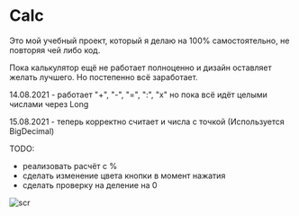 # Calc

Это мой учебный проект, который я делаю на 100% самостоятельно, не повторяя чей либо код.


Пока калькулятор ещё не работает полноценно и дизайн оставляет желать лучшего. Но постепенно всё заработает.

14.08.2021 - работает "+", "-", "=", ":", "х"
но пока всё идёт целыми числами через Long

15.08.2021 - теперь корректно считает и числа с точкой (Используется BigDecimal)

TODO:
- реализовать расчёт с %
- сделать изменение цвета кнопки в момент нажатия
- сделать проверку на деление на 0


![scr](https://user-images.githubusercontent.com/59067552/129471271-75975962-3654-4d4e-b837-e24797fa8a09.png)

